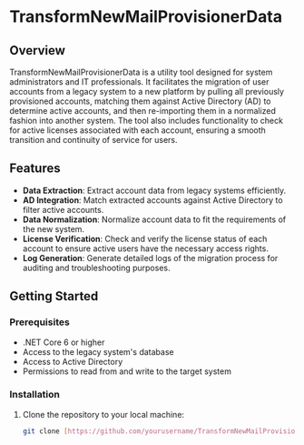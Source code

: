 # TransformNewMailProvisionerData

## Overview
TransformNewMailProvisionerData is a utility tool designed for system administrators and IT professionals. It facilitates the migration of user accounts from a legacy system to a new platform by pulling all previously provisioned accounts, matching them against Active Directory (AD) to determine active accounts, and then re-importing them in a normalized fashion into another system. The tool also includes functionality to check for active licenses associated with each account, ensuring a smooth transition and continuity of service for users.

## Features
- **Data Extraction**: Extract account data from legacy systems efficiently.
- **AD Integration**: Match extracted accounts against Active Directory to filter active accounts.
- **Data Normalization**: Normalize account data to fit the requirements of the new system.
- **License Verification**: Check and verify the license status of each account to ensure active users have the necessary access rights.
- **Log Generation**: Generate detailed logs of the migration process for auditing and troubleshooting purposes.

## Getting Started

### Prerequisites
- .NET Core 6 or higher
- Access to the legacy system's database
- Access to Active Directory
- Permissions to read from and write to the target system

### Installation
1. Clone the repository to your local machine:
   ```bash
   git clone [https://github.com/yourusername/TransformNewMailProvisionerData.git](https://github.com/briandarley/Transform-Mail-Provisioner.git)https://github.com/briandarley/Transform-Mail-Provisioner.git
